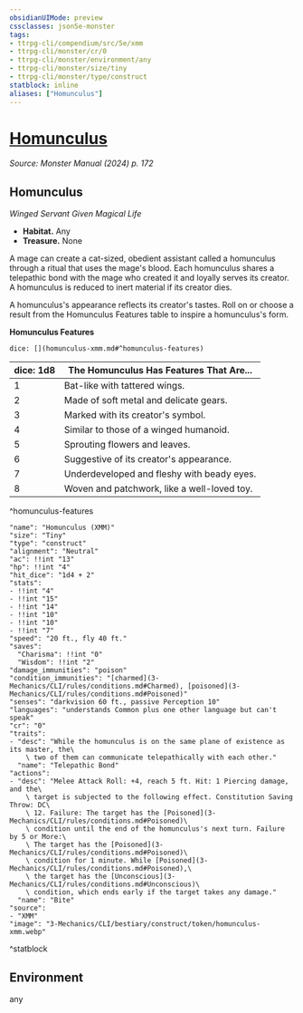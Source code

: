 ```yaml
---
obsidianUIMode: preview
cssclasses: json5e-monster
tags:
- ttrpg-cli/compendium/src/5e/xmm
- ttrpg-cli/monster/cr/0
- ttrpg-cli/monster/environment/any
- ttrpg-cli/monster/size/tiny
- ttrpg-cli/monster/type/construct
statblock: inline
aliases: ["Homunculus"]
---
```

# [Homunculus](3-Mechanics\CLI\bestiary\construct/homunculus-xmm.md)
*Source: Monster Manual (2024) p. 172*  

## Homunculus

*Winged Servant Given Magical Life*

- **Habitat.** Any  
- **Treasure.** None  

A mage can create a cat-sized, obedient assistant called a homunculus through a ritual that uses the mage's blood. Each homunculus shares a telepathic bond with the mage who created it and loyally serves its creator. A homunculus is reduced to inert material if its creator dies.

A homunculus's appearance reflects its creator's tastes. Roll on or choose a result from the Homunculus Features table to inspire a homunculus's form.

**Homunculus Features**

`dice: [](homunculus-xmm.md#^homunculus-features)`

| dice: 1d8 | The Homunculus Has Features That Are... |
|-----------|-----------------------------------------|
| 1 | Bat-like with tattered wings. |
| 2 | Made of soft metal and delicate gears. |
| 3 | Marked with its creator's symbol. |
| 4 | Similar to those of a winged humanoid. |
| 5 | Sprouting flowers and leaves. |
| 6 | Suggestive of its creator's appearance. |
| 7 | Underdeveloped and fleshy with beady eyes. |
| 8 | Woven and patchwork, like a well-loved toy. |
^homunculus-features

```statblock
"name": "Homunculus (XMM)"
"size": "Tiny"
"type": "construct"
"alignment": "Neutral"
"ac": !!int "13"
"hp": !!int "4"
"hit_dice": "1d4 + 2"
"stats":
- !!int "4"
- !!int "15"
- !!int "14"
- !!int "10"
- !!int "10"
- !!int "7"
"speed": "20 ft., fly 40 ft."
"saves":
  "Charisma": !!int "0"
  "Wisdom": !!int "2"
"damage_immunities": "poison"
"condition_immunities": "[charmed](3-Mechanics/CLI/rules/conditions.md#Charmed), [poisoned](3-Mechanics/CLI/rules/conditions.md#Poisoned)"
"senses": "darkvision 60 ft., passive Perception 10"
"languages": "understands Common plus one other language but can't speak"
"cr": "0"
"traits":
- "desc": "While the homunculus is on the same plane of existence as its master, the\
    \ two of them can communicate telepathically with each other."
  "name": "Telepathic Bond"
"actions":
- "desc": "Melee Attack Roll: +4, reach 5 ft. Hit: 1 Piercing damage, and the\
    \ target is subjected to the following effect. Constitution Saving Throw: DC\
    \ 12. Failure: The target has the [Poisoned](3-Mechanics/CLI/rules/conditions.md#Poisoned)\
    \ condition until the end of the homunculus's next turn. Failure by 5 or More:\
    \ The target has the [Poisoned](3-Mechanics/CLI/rules/conditions.md#Poisoned)\
    \ condition for 1 minute. While [Poisoned](3-Mechanics/CLI/rules/conditions.md#Poisoned),\
    \ the target has the [Unconscious](3-Mechanics/CLI/rules/conditions.md#Unconscious)\
    \ condition, which ends early if the target takes any damage."
  "name": "Bite"
"source":
- "XMM"
"image": "3-Mechanics/CLI/bestiary/construct/token/homunculus-xmm.webp"
```
^statblock

## Environment

any